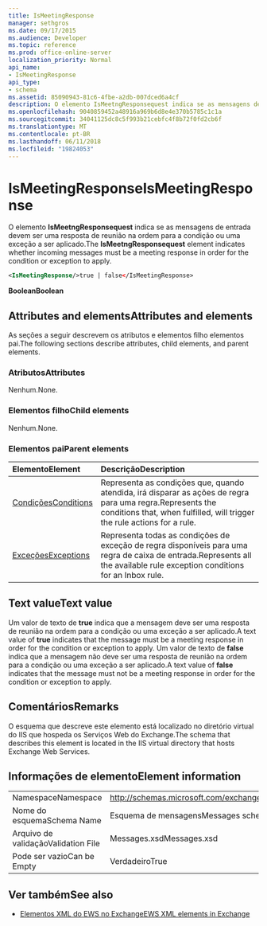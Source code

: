 ```yaml
---
title: IsMeetingResponse
manager: sethgros
ms.date: 09/17/2015
ms.audience: Developer
ms.topic: reference
ms.prod: office-online-server
localization_priority: Normal
api_name:
- IsMeetingResponse
api_type:
- schema
ms.assetid: 85090943-81c6-4fbe-a2db-007dced6a4cf
description: O elemento IsMeetngResponsequest indica se as mensagens de entrada devem ser uma resposta de reunião na ordem para a condição ou uma exceção a ser aplicado.
ms.openlocfilehash: 9040859452a48916a969b6d8e4e370b5785c1c1a
ms.sourcegitcommit: 34041125dc8c5f993b21cebfc4f8b72f0fd2cb6f
ms.translationtype: MT
ms.contentlocale: pt-BR
ms.lasthandoff: 06/11/2018
ms.locfileid: "19824053"
---
```

# <a name="ismeetingresponse"></a><span data-ttu-id="914c5-103">IsMeetingResponse</span><span class="sxs-lookup"><span data-stu-id="914c5-103">IsMeetingResponse</span></span>

<span data-ttu-id="914c5-104">O elemento **IsMeetngResponsequest** indica se as mensagens de entrada devem ser uma resposta de reunião na ordem para a condição ou uma exceção a ser aplicado.</span><span class="sxs-lookup"><span data-stu-id="914c5-104">The **IsMeetngResponsequest** element indicates whether incoming messages must be a meeting response in order for the condition or exception to apply.</span></span> 
  
```XML
<IsMeetingResponse/>true | false</IsMeetingResponse>
```

 <span data-ttu-id="914c5-105">**Boolean**</span><span class="sxs-lookup"><span data-stu-id="914c5-105">**Boolean**</span></span>
## <a name="attributes-and-elements"></a><span data-ttu-id="914c5-106">Attributes and elements</span><span class="sxs-lookup"><span data-stu-id="914c5-106">Attributes and elements</span></span>

<span data-ttu-id="914c5-107">As seções a seguir descrevem os atributos e elementos filho elementos pai.</span><span class="sxs-lookup"><span data-stu-id="914c5-107">The following sections describe attributes, child elements, and parent elements.</span></span>
  
### <a name="attributes"></a><span data-ttu-id="914c5-108">Atributos</span><span class="sxs-lookup"><span data-stu-id="914c5-108">Attributes</span></span>

<span data-ttu-id="914c5-109">Nenhum.</span><span class="sxs-lookup"><span data-stu-id="914c5-109">None.</span></span>
  
### <a name="child-elements"></a><span data-ttu-id="914c5-110">Elementos filho</span><span class="sxs-lookup"><span data-stu-id="914c5-110">Child elements</span></span>

<span data-ttu-id="914c5-111">Nenhum.</span><span class="sxs-lookup"><span data-stu-id="914c5-111">None.</span></span>
  
### <a name="parent-elements"></a><span data-ttu-id="914c5-112">Elementos pai</span><span class="sxs-lookup"><span data-stu-id="914c5-112">Parent elements</span></span>

|<span data-ttu-id="914c5-113">**Elemento**</span><span class="sxs-lookup"><span data-stu-id="914c5-113">**Element**</span></span>|<span data-ttu-id="914c5-114">**Descrição**</span><span class="sxs-lookup"><span data-stu-id="914c5-114">**Description**</span></span>|
|:-----|:-----|
|[<span data-ttu-id="914c5-115">Condições</span><span class="sxs-lookup"><span data-stu-id="914c5-115">Conditions</span></span>](conditions.md) <br/> |<span data-ttu-id="914c5-116">Representa as condições que, quando atendida, irá disparar as ações de regra para uma regra.</span><span class="sxs-lookup"><span data-stu-id="914c5-116">Represents the conditions that, when fulfilled, will trigger the rule actions for a rule.</span></span>  <br/> |
|[<span data-ttu-id="914c5-117">Exceções</span><span class="sxs-lookup"><span data-stu-id="914c5-117">Exceptions</span></span>](exceptions.md) <br/> |<span data-ttu-id="914c5-118">Representa todas as condições de exceção de regra disponíveis para uma regra de caixa de entrada.</span><span class="sxs-lookup"><span data-stu-id="914c5-118">Represents all the available rule exception conditions for an Inbox rule.</span></span>  <br/> |
   
## <a name="text-value"></a><span data-ttu-id="914c5-119">Text value</span><span class="sxs-lookup"><span data-stu-id="914c5-119">Text value</span></span>

<span data-ttu-id="914c5-120">Um valor de texto de **true** indica que a mensagem deve ser uma resposta de reunião na ordem para a condição ou uma exceção a ser aplicado.</span><span class="sxs-lookup"><span data-stu-id="914c5-120">A text value of **true** indicates that the message must be a meeting response in order for the condition or exception to apply.</span></span> <span data-ttu-id="914c5-121">Um valor de texto de **false** indica que a mensagem não deve ser uma resposta de reunião na ordem para a condição ou uma exceção a ser aplicado.</span><span class="sxs-lookup"><span data-stu-id="914c5-121">A text value of **false** indicates that the message must not be a meeting response in order for the condition or exception to apply.</span></span> 
  
## <a name="remarks"></a><span data-ttu-id="914c5-122">Comentários</span><span class="sxs-lookup"><span data-stu-id="914c5-122">Remarks</span></span>

<span data-ttu-id="914c5-123">O esquema que descreve este elemento está localizado no diretório virtual do IIS que hospeda os Serviços Web do Exchange.</span><span class="sxs-lookup"><span data-stu-id="914c5-123">The schema that describes this element is located in the IIS virtual directory that hosts Exchange Web Services.</span></span>
  
## <a name="element-information"></a><span data-ttu-id="914c5-124">Informações de elemento</span><span class="sxs-lookup"><span data-stu-id="914c5-124">Element information</span></span>

|||
|:-----|:-----|
|<span data-ttu-id="914c5-125">Namespace</span><span class="sxs-lookup"><span data-stu-id="914c5-125">Namespace</span></span>  <br/> |http://schemas.microsoft.com/exchange/services/2006/messages  <br/> |
|<span data-ttu-id="914c5-126">Nome do esquema</span><span class="sxs-lookup"><span data-stu-id="914c5-126">Schema Name</span></span>  <br/> |<span data-ttu-id="914c5-127">Esquema de mensagens</span><span class="sxs-lookup"><span data-stu-id="914c5-127">Messages schema</span></span>  <br/> |
|<span data-ttu-id="914c5-128">Arquivo de validação</span><span class="sxs-lookup"><span data-stu-id="914c5-128">Validation File</span></span>  <br/> |<span data-ttu-id="914c5-129">Messages.xsd</span><span class="sxs-lookup"><span data-stu-id="914c5-129">Messages.xsd</span></span>  <br/> |
|<span data-ttu-id="914c5-130">Pode ser vazio</span><span class="sxs-lookup"><span data-stu-id="914c5-130">Can be Empty</span></span>  <br/> |<span data-ttu-id="914c5-131">Verdadeiro</span><span class="sxs-lookup"><span data-stu-id="914c5-131">True</span></span>  <br/> |
   
## <a name="see-also"></a><span data-ttu-id="914c5-132">Ver também</span><span class="sxs-lookup"><span data-stu-id="914c5-132">See also</span></span>



- [<span data-ttu-id="914c5-133">Elementos XML do EWS no Exchange</span><span class="sxs-lookup"><span data-stu-id="914c5-133">EWS XML elements in Exchange</span></span>](ews-xml-elements-in-exchange.md)

